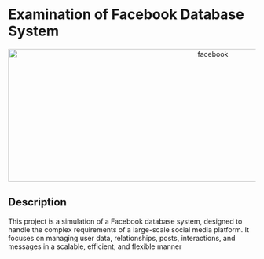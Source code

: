 # Examination of Facebook Database System

<p align="center">
  <img width="817.5" height="270" src="https://github.com/user-attachments/assets/3f545db3-da4d-4ac3-b4a2-dc6d3415c27f" alt="facebook">
</p>

## Description
This project is a simulation of a Facebook database system, designed to handle the complex requirements of a large-scale social media platform. It focuses on managing user data, relationships, posts, interactions, and messages in a scalable, efficient, and flexible manner
